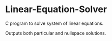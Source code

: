 # Linear-Equation-Solver
C program to solve system of linear equations.

Outputs both particular and nullspace solutions. 
